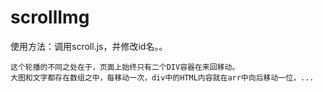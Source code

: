 scrollImg
=========
使用方法：调用scroll.js，并修改id名。。

    这个轮播的不同之处在于，页面上始终只有二个DIV容器在来回移动。
    大图和文字都存在数组之中，每移动一次，div中的HTML内容就在arr中向后移动一位，...

